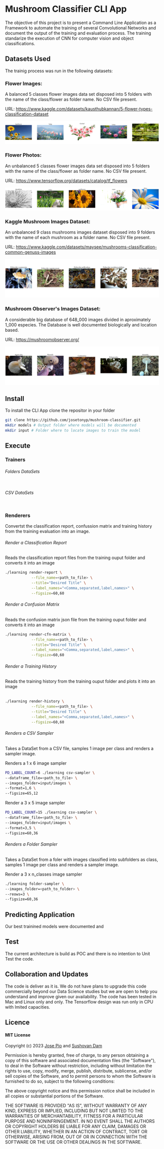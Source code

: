 # Mushroom Classifier CLI App

The objective of this project is to present a Command Line Application as a Framework to automate the training of several Convolutional Networks and document the output of the training and evaluation process. The training standarize the execution of CNN for computer vision and object classifications. 


## Datasets Used

The trainig process was run in the following datasets:

### **Flower Images:** 

A balanced 5 classes flower images data set disposed into 5 folders with the name of the class/flower as folder name. No CSV file present. 

URL: https://www.kaggle.com/datasets/kausthubkannan/5-flower-types-classification-dataset

![Flower Images Data Set](/static/flower_images/samples2.jpg "Flower Images Data Set")


### **Flower Photos:** 

An unbalanced 5 classes flower images data set disposed into 5 folders with the name of the class/flower as folder name. No CSV file present. 

URL: https://www.tensorflow.org/datasets/catalog/tf_flowers

![Flower Photos Data Set](/static/flower_photos/samples2.jpg "Flower Photos Data Set")

### **Kaggle Mushroom Images Dataset:** 

An unbalanced 9 class mushrooms images dataset disposed into 9 folders with the name of each mushroom as a folder name. No CSV file present.

URL: https://www.kaggle.com/datasets/maysee/mushrooms-classification-common-genuss-images

![Kaggle Mushroom Images Dataset](/static/psilocybe/samples.jpg)


### **Mushroom Observer's Images Dataset:** 

A considerable big database of 648_000 images divided in aproximately 1_000 especies. The Database is well documented biologically and location based.  


URL: https://mushroomobserver.org/

![Kaggle Mushroom Images Dataset](/static/mushrooms/samples.jpg)


## Install

To install the CLI App clone the repositor in your folder

```bash
git clone https://github.com/josetonyp/mushroom-classifier.git
mkdir models # Output folder where models will be documented
mkdir input # Folder where to locate images to train the model
```


## Execute

### Trainers

###### Folders DataSets

```bash

```

###### CSV DataSets

```bash

```

### Renderers

Convertst the classification report, confussion matrix and training history from the training evaluation into an image. 

###### Render a Classification Report

Reads the classification report files from the training ouput folder and converts it into an image

```bash
./learning render-report \
            --file_name=<path_to_file> \
            --title="Desired Title" \
            --label_names="<Comma,separated,label,names>" \
            --figsize=60,60
```
###### Render a Confusion Matrix

Reads the confusion matrix json file from the training ouput folder and converts it into an image

```bash
./learning render-cfn-matrix \
            --file_name=<path_to_file> \
            --title="Desired Title" \
            --label_names="<Comma,separated,label,names>" \
            --figsize=60,60

```

###### Render a Training History

Reads the training history from the training ouput folder and plots it into an image 

```bash

./learning render-history \
            --file_name=<path_to_file> \
            --title="Desired Title" \
            --label_names="<Comma,separated,label,names>" \
            --figsize=60,60
```

###### Renders a CSV Sampler

Takes a DataSet from a CSV file, samples 1 image per class and renders a sampler image.

Renders a 1 x 6 image sampler
```bash
PD_LABEL_COUNT=6 ./learning csv-sampler \
--dataframe_file=<path_to_file> \
--images_folder=input/images \
--format=1,6 \
--figsize=65,12
```

Render a 3 x 5 image sampler
```bash
PD_LABEL_COUNT=15 ./learning csv-sampler \
--dataframe_file=<path_to_file> \
--images_folder=input/images \
--format=3,5 \
--figsize=60,36
```

###### Renders a Folder Sampler

Takes a DataSet from a foler with images classified into subfolders as class, samples 1 image per class and renders a sampler image.

Render a 3 x n_classes image sampler
```bash
./learning folder-sampler \
--images_folder=<path_to_folder> \
--reows=3 \
--figsize=60,36
```

## Predicting Application

Our best trainined models were documented and 

## Test
The current architecture is build as POC and there is no intention to Unit Test the code.


## Collaboration and Updates

The code is deliver as it is. We do not have plans to upgrade this code commercially beyond our Data Science studies but we are open to help you understand and improve given our availability. The code has been tested in Mac and Linux only and only. The Tensorflow design was run only in CPU with lmited capacities. 


## Licence

#### MIT License

Copyright (c) 2023 [Jose Pio](https://github.com/josetonyp) and [Sushovan Dam](https://github.com/sdam89)

Permission is hereby granted, free of charge, to any person obtaining a copy
of this software and associated documentation files (the "Software"), to deal
in the Software without restriction, including without limitation the rights
to use, copy, modify, merge, publish, distribute, sublicense, and/or sell
copies of the Software, and to permit persons to whom the Software is
furnished to do so, subject to the following conditions:

The above copyright notice and this permission notice shall be included in all
copies or substantial portions of the Software.

THE SOFTWARE IS PROVIDED "AS IS", WITHOUT WARRANTY OF ANY KIND, EXPRESS OR
IMPLIED, INCLUDING BUT NOT LIMITED TO THE WARRANTIES OF MERCHANTABILITY,
FITNESS FOR A PARTICULAR PURPOSE AND NONINFRINGEMENT. IN NO EVENT SHALL THE
AUTHORS OR COPYRIGHT HOLDERS BE LIABLE FOR ANY CLAIM, DAMAGES OR OTHER
LIABILITY, WHETHER IN AN ACTION OF CONTRACT, TORT OR OTHERWISE, ARISING FROM,
OUT OF OR IN CONNECTION WITH THE SOFTWARE OR THE USE OR OTHER DEALINGS IN THE
SOFTWARE.